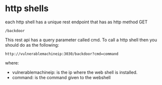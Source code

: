 # http shells

each http shell has a unique  rest endpoint that has as http method GET
```
/backdoor
```
This rest api has a query parameter called cmd. To call a http shell then you should do as the following:
```
http://vulnerablemachineip:3030/backdoor?cmd=command
```

where:
- vulnerablemachineip: is the ip where the web shell is installed.
- command: is the command given to the webshell

